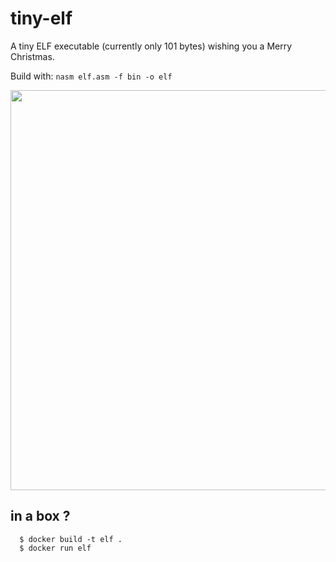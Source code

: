 # tiny-elf

A tiny ELF executable (currently only 101 bytes) wishing you a Merry Christmas.

Build with: ```nasm elf.asm -f bin -o elf```

<img src="https://i.giphy.com/media/fiTtEYeRDpzRm/giphy.gif" width="640">

## in a box ?

```
  $ docker build -t elf .
  $ docker run elf
```
